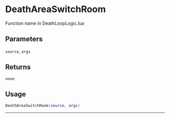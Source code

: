 # DeathAreaSwitchRoom
Function name in DeathLoopLogic.lua
## Parameters
`source`, `args`
## Returns
`none`
## Usage
```lua
DeathAreaSwitchRoom(source, args)
```
---
